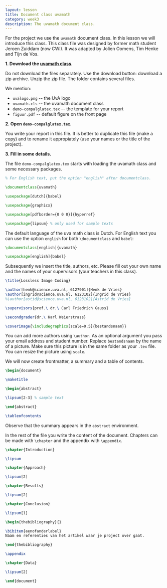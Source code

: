 ```yaml
---
layout: lesson
title: Document class uvamath
category: week3
description: The uvamath document class.
---
```


For the project we use the `uvamath` document class. In this lesson we
will introduce this class. This class file was designed by former math
student Jeroen Zuiddam (now CWI). It was adapted by Jolien Oomens,
Tim Henke and Tijn de Vos.

**1. Download the [uvamath
class](https://github.com/UvA-FNWI/uvamath).**

Do not download the files separately.
Use the download button: download a zip archive.
Unzip the zip file. The folder contains several files.

We mention:

-   `uvalogo.png` -- the UvA logo
-   `uvamath.cls` -- the uvamath document class
-   `demo-compalglatex.tex` -- the template for your report
-   `figuur.pdf` -- default figure on the front page

**2. Open `demo-compalglatex.tex`.**

You write your report in this file.
It is better to duplicate this file (make a copy) and to rename it appropiately (use your names or the title of the project).

**3. Fill in some details.**

The file `demo-compalglatex.tex` starts with loading the uvamath class and some
necessary packages.

```latex
% For English text, put the option "english" after documentclass.

\documentclass{uvamath}

\usepackage[dutch]{babel}

\usepackage{graphicx}

\usepackage[pdfborder={0 0 0}]{hyperref}

\usepackage{lipsum} % only used for sample texts
```

The default language of the uva math class is Dutch. For English text
you can use the option `english` for both `\documentclass` and `babel`:

```latex
\documentclass[english]{uvamath}

\usepackage[english]{babel}
```

Subsequently we insert the title, authors, etc. Please fill out your own name and the names of your supervisors (your teachers in this class).

```latex
\title{Lossless Image Coding}

\author[henk@science.uva.nl, 6127901]{Henk de Vries}
\author[ingrid@science.uva.nl, 6123102]{Ingrid de Vries}
%\author[astid@science.uva.nl, 6123102]{Astrid de Vries}

\supervisors{prof.\ dr.\ Carl Friedrich Gauss}

\secondgrader{dr.\ Karl Weierstrass}

\coverimage{\includegraphics[scale=0.5]{bestandsnaam}}
```

You can add more authors using `\author`. As an optional argument you
pass your email address and student number. Replace `bestandsnaam` by
the name of a picture. Make sure this picture is in the same folder as
your `.tex` file. You can resize the picture using `scale`.

We will now create frontmatter, a summary and a table of contents.

```latex
\begin{document}

\maketitle

\begin{abstract}

\lipsum[2-3] % sample text

\end{abstract}

\tableofcontents
```

Observe that the summary appears in the `abstract` environment.

In the rest of the file you write the content of the document. Chapters
can be made with `\chapter` and the appendix with `\appendix`.

```latex
\chapter{Introduction}

\lipsum

\chapter{Approach}

\lipsum[2]

\chapter{Results}

\lipsum[2]

\chapter{Conclusion}

\lipsum[1]

\begin{thebibliography}{}

\bibitem{eenofanderlabel}
Naam en referenties van het artikel waar je project over gaat.

\end{thebibliography}

\appendix

\chapter{Data}

\lipsum[2]

\end{document}
```
